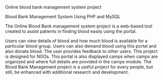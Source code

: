 Online blood bank management system project

Blood Bank Management System Using PHP and MySQL

The Online Blood Bank management system project is a web-based tool created to assist patients in finding blood easily using the portal.

Users can view details of blood and how much blood is available for a particular blood group. Users can also demand blood using this portal and also donate blood. The user provides feedback to other users. This project is designed for NGOs. This portal is also displayed camps when camps are organized and where full details are provided in the camps module. The Blood Bank Management project is a useful project for every people, but still, be enhanced with additional research and development.
